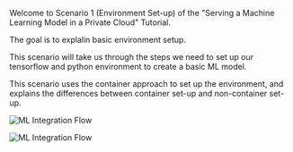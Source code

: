Welcome to Scenario 1 (Environment Set-up) of the "Serving a Machine Learning Model in a Private Cloud" Tutorial.

The goal is to explalin basic environment setup.

This scenario will take us through the steps we need to set up our 
tensorflow and python environment to create a basic ML model.

This scenario uses the container approach to set up the environment, and explains the differences between container set-up and non-container set-up.  

![ML Integration Flow](/laura-schornack/scenarios/set-up/assets/traditional-set-up.png)

![ML Integration Flow](/laura-schornack/scenarios/set-up/assets/container-set-up.png)

